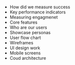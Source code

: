 - How did we measure success
- Key performance indicators
- Measuring engagmenet
- Core features
- Who are our users
- Showcase personas
- User flow chart
- Wireframes
- UI design work
- Mobile screens
- Coud architecture